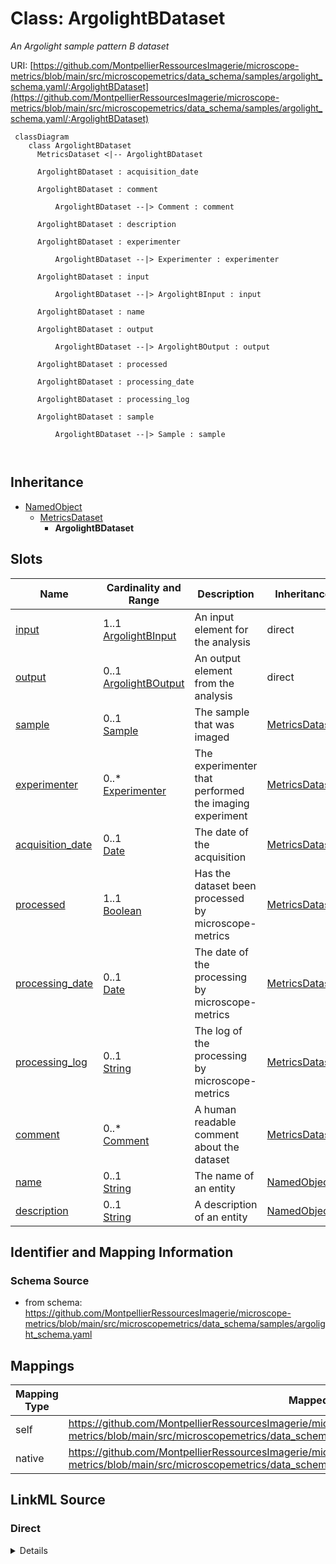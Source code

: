 # Class: ArgolightBDataset


_An Argolight sample pattern B dataset_





URI: [https://github.com/MontpellierRessourcesImagerie/microscope-metrics/blob/main/src/microscopemetrics/data_schema/samples/argolight_schema.yaml/:ArgolightBDataset](https://github.com/MontpellierRessourcesImagerie/microscope-metrics/blob/main/src/microscopemetrics/data_schema/samples/argolight_schema.yaml/:ArgolightBDataset)




```mermaid
 classDiagram
    class ArgolightBDataset
      MetricsDataset <|-- ArgolightBDataset
      
      ArgolightBDataset : acquisition_date
        
      ArgolightBDataset : comment
        
          ArgolightBDataset --|> Comment : comment
        
      ArgolightBDataset : description
        
      ArgolightBDataset : experimenter
        
          ArgolightBDataset --|> Experimenter : experimenter
        
      ArgolightBDataset : input
        
          ArgolightBDataset --|> ArgolightBInput : input
        
      ArgolightBDataset : name
        
      ArgolightBDataset : output
        
          ArgolightBDataset --|> ArgolightBOutput : output
        
      ArgolightBDataset : processed
        
      ArgolightBDataset : processing_date
        
      ArgolightBDataset : processing_log
        
      ArgolightBDataset : sample
        
          ArgolightBDataset --|> Sample : sample
        
      
```





## Inheritance
* [NamedObject](NamedObject.md)
    * [MetricsDataset](MetricsDataset.md)
        * **ArgolightBDataset**



## Slots

| Name | Cardinality and Range | Description | Inheritance |
| ---  | --- | --- | --- |
| [input](input.md) | 1..1 <br/> [ArgolightBInput](ArgolightBInput.md) | An input element for the analysis | direct |
| [output](output.md) | 0..1 <br/> [ArgolightBOutput](ArgolightBOutput.md) | An output element from the analysis | direct |
| [sample](sample.md) | 0..1 <br/> [Sample](Sample.md) | The sample that was imaged | [MetricsDataset](MetricsDataset.md) |
| [experimenter](experimenter.md) | 0..* <br/> [Experimenter](Experimenter.md) | The experimenter that performed the imaging experiment | [MetricsDataset](MetricsDataset.md) |
| [acquisition_date](acquisition_date.md) | 0..1 <br/> [Date](Date.md) | The date of the acquisition | [MetricsDataset](MetricsDataset.md) |
| [processed](processed.md) | 1..1 <br/> [Boolean](Boolean.md) | Has the dataset been processed by microscope-metrics | [MetricsDataset](MetricsDataset.md) |
| [processing_date](processing_date.md) | 0..1 <br/> [Date](Date.md) | The date of the processing by microscope-metrics | [MetricsDataset](MetricsDataset.md) |
| [processing_log](processing_log.md) | 0..1 <br/> [String](String.md) | The log of the processing by microscope-metrics | [MetricsDataset](MetricsDataset.md) |
| [comment](comment.md) | 0..* <br/> [Comment](Comment.md) | A human readable comment about the dataset | [MetricsDataset](MetricsDataset.md) |
| [name](name.md) | 0..1 <br/> [String](String.md) | The name of an entity | [NamedObject](NamedObject.md) |
| [description](description.md) | 0..1 <br/> [String](String.md) | A description of an entity | [NamedObject](NamedObject.md) |









## Identifier and Mapping Information







### Schema Source


* from schema: https://github.com/MontpellierRessourcesImagerie/microscope-metrics/blob/main/src/microscopemetrics/data_schema/samples/argolight_schema.yaml





## Mappings

| Mapping Type | Mapped Value |
| ---  | ---  |
| self | https://github.com/MontpellierRessourcesImagerie/microscope-metrics/blob/main/src/microscopemetrics/data_schema/samples/argolight_schema.yaml/:ArgolightBDataset |
| native | https://github.com/MontpellierRessourcesImagerie/microscope-metrics/blob/main/src/microscopemetrics/data_schema/samples/argolight_schema.yaml/:ArgolightBDataset |





## LinkML Source

<!-- TODO: investigate https://stackoverflow.com/questions/37606292/how-to-create-tabbed-code-blocks-in-mkdocs-or-sphinx -->

### Direct

<details>
```yaml
name: ArgolightBDataset
description: An Argolight sample pattern B dataset
from_schema: https://github.com/MontpellierRessourcesImagerie/microscope-metrics/blob/main/src/microscopemetrics/data_schema/samples/argolight_schema.yaml
is_a: MetricsDataset
attributes:
  input:
    name: input
    description: An input element for the analysis
    from_schema: https://github.com/MontpellierRessourcesImagerie/microscope-metrics/blob/main/src/microscopemetrics/data_schema/samples/argolight_schema.yaml
    rank: 1000
    multivalued: false
    range: ArgolightBInput
    required: true
  output:
    name: output
    description: An output element from the analysis
    from_schema: https://github.com/MontpellierRessourcesImagerie/microscope-metrics/blob/main/src/microscopemetrics/data_schema/samples/argolight_schema.yaml
    rank: 1000
    multivalued: false
    range: ArgolightBOutput
    required: false
rules:
- preconditions:
    slot_conditions:
      processed:
        name: processed
        equals_number: 1
  postconditions:
    slot_conditions:
      output:
        name: output
        required: true

```
</details>

### Induced

<details>
```yaml
name: ArgolightBDataset
description: An Argolight sample pattern B dataset
from_schema: https://github.com/MontpellierRessourcesImagerie/microscope-metrics/blob/main/src/microscopemetrics/data_schema/samples/argolight_schema.yaml
is_a: MetricsDataset
attributes:
  input:
    name: input
    description: An input element for the analysis
    from_schema: https://github.com/MontpellierRessourcesImagerie/microscope-metrics/blob/main/src/microscopemetrics/data_schema/samples/argolight_schema.yaml
    rank: 1000
    multivalued: false
    alias: input
    owner: ArgolightBDataset
    domain_of:
    - ArgolightBDataset
    - ArgolightEDataset
    range: ArgolightBInput
    required: true
  output:
    name: output
    description: An output element from the analysis
    from_schema: https://github.com/MontpellierRessourcesImagerie/microscope-metrics/blob/main/src/microscopemetrics/data_schema/samples/argolight_schema.yaml
    rank: 1000
    multivalued: false
    alias: output
    owner: ArgolightBDataset
    domain_of:
    - ArgolightBDataset
    - ArgolightEDataset
    range: ArgolightBOutput
    required: false
  sample:
    name: sample
    description: The sample that was imaged
    from_schema: https://github.com/MontpellierRessourcesImagerie/microscope-metrics/blob/main/src/microscopemetrics/data_schema/core_schema.yaml
    rank: 1000
    multivalued: false
    alias: sample
    owner: ArgolightBDataset
    domain_of:
    - MetricsDataset
    range: Sample
    inlined: false
  experimenter:
    name: experimenter
    description: The experimenter that performed the imaging experiment
    from_schema: https://github.com/MontpellierRessourcesImagerie/microscope-metrics/blob/main/src/microscopemetrics/data_schema/core_schema.yaml
    rank: 1000
    multivalued: true
    alias: experimenter
    owner: ArgolightBDataset
    domain_of:
    - MetricsDataset
    range: Experimenter
  acquisition_date:
    name: acquisition_date
    description: The date of the acquisition
    from_schema: https://github.com/MontpellierRessourcesImagerie/microscope-metrics/blob/main/src/microscopemetrics/data_schema/core_schema.yaml
    rank: 1000
    multivalued: false
    alias: acquisition_date
    owner: ArgolightBDataset
    domain_of:
    - MetricsDataset
    range: date
  processed:
    name: processed
    description: Has the dataset been processed by microscope-metrics
    from_schema: https://github.com/MontpellierRessourcesImagerie/microscope-metrics/blob/main/src/microscopemetrics/data_schema/core_schema.yaml
    rank: 1000
    multivalued: false
    ifabsent: 'False'
    alias: processed
    owner: ArgolightBDataset
    domain_of:
    - MetricsDataset
    range: boolean
    required: true
  processing_date:
    name: processing_date
    description: The date of the processing by microscope-metrics
    from_schema: https://github.com/MontpellierRessourcesImagerie/microscope-metrics/blob/main/src/microscopemetrics/data_schema/core_schema.yaml
    rank: 1000
    multivalued: false
    alias: processing_date
    owner: ArgolightBDataset
    domain_of:
    - MetricsDataset
    range: date
  processing_log:
    name: processing_log
    description: The log of the processing by microscope-metrics
    from_schema: https://github.com/MontpellierRessourcesImagerie/microscope-metrics/blob/main/src/microscopemetrics/data_schema/core_schema.yaml
    rank: 1000
    multivalued: false
    alias: processing_log
    owner: ArgolightBDataset
    domain_of:
    - MetricsDataset
    range: string
  comment:
    name: comment
    description: A human readable comment about the dataset
    from_schema: https://github.com/MontpellierRessourcesImagerie/microscope-metrics/blob/main/src/microscopemetrics/data_schema/core_schema.yaml
    rank: 1000
    multivalued: true
    alias: comment
    owner: ArgolightBDataset
    domain_of:
    - MetricsDataset
    range: Comment
    required: false
  name:
    name: name
    description: The name of an entity
    from_schema: https://github.com/MontpellierRessourcesImagerie/microscope-metrics/blob/main/src/microscopemetrics/data_schema/samples/argolight_schema.yaml
    rank: 1000
    multivalued: false
    alias: name
    owner: ArgolightBDataset
    domain_of:
    - NamedObject
    - Experimenter
    - Column
    range: string
    required: false
  description:
    name: description
    description: A description of an entity
    from_schema: https://github.com/MontpellierRessourcesImagerie/microscope-metrics/blob/main/src/microscopemetrics/data_schema/samples/argolight_schema.yaml
    rank: 1000
    multivalued: false
    alias: description
    owner: ArgolightBDataset
    domain_of:
    - NamedObject
    - Roi
    - Tag
    range: string
rules:
- preconditions:
    slot_conditions:
      processed:
        name: processed
        equals_number: 1
  postconditions:
    slot_conditions:
      output:
        name: output
        required: true

```
</details>
